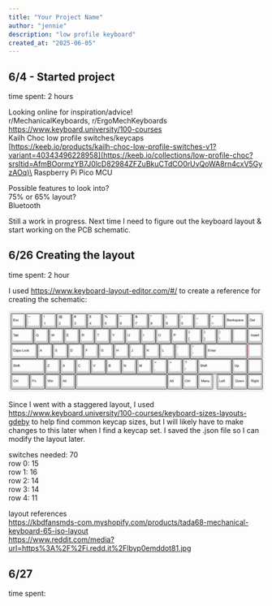 ```yaml
---
title: "Your Project Name"
author: "jennie"
description: "low profile keyboard"
created_at: "2025-06-05"
---
```


## 6/4 - Started project
time spent: 2 hours

Looking online for inspiration/advice!\
r/MechanicalKeyboards, r/ErgoMechKeyboards\
https://www.keyboard.university/100-courses \
Kailh Choc low profile switches/keycaps \
[https://keeb.io/products/kailh-choc-low-profile-switches-v1?variant=40343496228958](https://keeb.io/collections/low-profile-choc?srsltid=AfmBOormzYB7J0lcD82984ZFZuBkuCTdCO0rUvQoWA8rn4cxV5GyzAOq)\
Raspberry Pi Pico MCU

Possible features to look into?\
75% or 65% layout?\
Bluetooth
 
Still a work in progress. Next time I need to figure out the keyboard layout & start working on the PCB schematic.


## 6/26 Creating the layout
time spent: 2 hour

I used https://www.keyboard-layout-editor.com/#/ to create a reference for creating the schematic:

![Initial keyboard layout](layout-1.png)

Since I went with a staggered layout, I used https://www.keyboard.university/100-courses/keyboard-sizes-layouts-gdeby to help find common keycap sizes, but I will likely have to make changes to this later when I find a keycap set. I saved the .json file so I can modify the layout later.

switches needed: 70\
row 0: 15\
row 1: 16\
row 2: 14\
row 3: 14\
row 4: 11

layout references\
https://kbdfansmds-com.myshopify.com/products/tada68-mechanical-keyboard-65-iso-layout \
https://www.reddit.com/media?url=https%3A%2F%2Fi.redd.it%2Flbyp0emddot81.jpg

## 6/27
time spent: 
